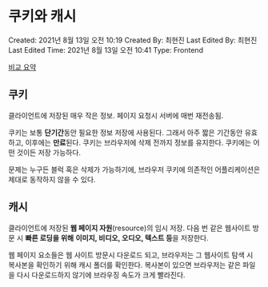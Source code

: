 # 쿠키와 캐시

Created: 2021년 8월 13일 오전 10:19
Created By: 최현진
Last Edited By: 최현진
Last Edited Time: 2021년 8월 13일 오전 10:41
Type: Frontend

[비교 요약](https://www.notion.so/ed254ee1feef44b5be9619a2d1803ed7)

## 쿠키

클라이언트에 저장된 매우 작은 정보. 페이지 요청시 서버에 매번 재전송됨. 

쿠키는 보통 **단기간**동안 필요한 정보 저장에 사용된다. 그래서 아주 짧은 기간동안 유효하고, 이후에는 **만료**된다. 쿠키는 브라우저에 삭제 전까지 정보를 유지한다. 쿠키에는 어떤 것이든 저장 가능하다.

문제는 누구든 블럭 혹은 삭제가 가능하기에, 브라우저 쿠키에 의존적인 어플리케이션은 제대로 동작하지 않을 수 있다.

## 캐시

클라이언트에 저장된 **웹 페이지 자원**(resource)의 임시 저장. 다음 번 같은 웹사이트 방문 시 **빠른 로딩을 위해** **이미지, 비디오, 오디오, 텍스트 등**을 저장한다.

웹 페이지 요소들은 웹 사이트 방문시 다운로드 되고, 브라우저는 그 웹사이트 탐색 시 복사본을 확인하기 위해 캐시 폴더를 확인한다. 복사본이 있으면 브라우저는 같은 파일을 다시 다운로드하지 않기에 브라우징 속도가 크게 빨라진다.